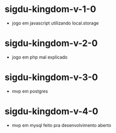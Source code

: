 # sigdu-kingdom-v-1-0

- jogo em javascript utilizando local.storage     

# sigdu-kingdom-v-2-0

- jogo em php mal explicado 

# sigdu-kingdom-v-3-0

- mvp em postgres  

# sigdu-kingdom-v-4-0

- mvp em mysql feito pra desenvolvimento aberto    
